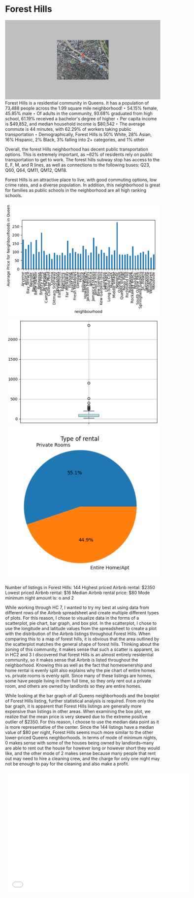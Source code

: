 # Forest Hills

<img src="highlightedmap.png" width="600">
Forest Hills is a residential community in Queens. It has a population of 73,488 people across the 1.99 square mile neighborhood!
‣ 54.15% female, 45.85% male
‣ Of adults in the community, 93.68% graduated from high school, 61.19% received a bachelor's degree of higher
‣ Per capita income is $49,852, and median household income is $80,542
‣ The average commute is 44 minutes, with 62.29% of workers taking public transportation
‣ Demographically, Forest Hills is 50% White, 28% Asian, 16% Hispanic, 2% Black, 3% falling into 2+ categories, and 1% other

Overall, the forest Hills neighborhood has decent public transportation options. This is extremely important, as ~62% of residents rely on public transportation to get to work. The forest hills subway stop has access to the E, F, M, and R lines, as well as connections to the following buses: Q23, Q60, Q64, QM11, QM12, QM18.

Forest Hills is an attractive place to live, with good commuting options, low crime rates, and a diverse population. In addition, this neighborhood is great for families as public schools in the neighborhood are all high ranking schools.

<img src="PriceAvgQueens.png" width="500">
<img src="PriceBoxplot.png" width="500">
<img src="TypePiChart.png" width="500">

Number of listings in Forest Hills:   144
Highest priced Airbnb rental:         $2350
Lowest priced Airbnb rental:          $16
Median Airbnb rental price:           $80
Mode minimum night amount is:         o and 2

  While working through HC 7, I wanted to try my best at using data from different rows of the Airbnb spreadsheet and create multiple different types of plots. For this reason, I chose to visualize data in the forms of a scatterplot, pie chart, bar graph, and box plot. In the scatterplot, I chose to use the longitude and latitude values from the spreadsheet to create a plot with the distribution of the Airbnb listings throughout Forest Hills. When comparing this to a map of forest hills, it is obvious that the area outlined by the scatterplot matches the general shape of forest hills. Thinking about the zoning of this community, it makes sense that such a scatter is apparent, as in HC2 and 3 I discovered that forest Hills is an almost entirely residential community, so it makes sense that Airbnb is listed throughout the neighborhood. Knowing this as well as the fact that homeownership and home rental is evenly split also explains why the pie chart of entire homes vs. private rooms is evenly split. Since many of these listings are homes, some have people living in them full time, so they only rent out a private room, and others are owned by landlords so they are entire homes.
 
 While looking at the bar graph of all Queens neighborhoods and the boxplot of Forest Hills listing, further statistical analysis is required. From only the bar graph, it is apparent that Forest Hills listings are generally more expensive than listings in other areas. When examining the box plot, we realize that the mean price is very skewed due to the extreme positive outlier of $2350. For this reason, I choose to use the median data point as it is more representative of the center. Since the 144 listings have a median value of $80 per night, Forest Hills seems much more similar to the other lower-priced Queens neighborhoods. In terms of mode of minimum nights, 0 makes sense with some of the houses being owned by landlords–many are able to rent out the house for however long or however short they would like, and the other mode of 2 makes sense because many people that rent out may need to hire a cleaning crew, and the charge for only one night may not be enough to pay for the cleaning and also make a profit.


<iframe src="airbnbLocations.html" width="600" height="400" frameborder="0" frameborder="0" marginwidth="0" marginheight="0" allowfullscreen></iframe>
